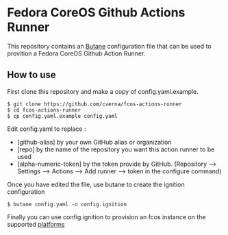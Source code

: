 # Fedora CoreOS Github Actions Runner

This repository contains an [Butane](https://github.com/coreos/butane) configuration file that can be used to provition a Fedora CoreOS Github Action Runner.

## How to use

First clone this repository and make a copy of config.yaml.example.

```
$ git clone https://github.com/cverna/fcos-actions-runner
$ cd fcos-actions-runner
$ cp config.yaml.example config.yaml
```

Edit config.yaml to replace :
  - [github-alias] by your own GitHub alias or organization
  - [repo] by the name of the repository you want this action runner to be used
  - [alpha-numeric-token] by the token provide by GitHub. (Repository --> Settings --> Actions --> Add runner --> token in the configure command)

Once you have edited the file, use butane to create the ignition configuration

```
$ butane config.yaml -o config.ignition
```

Finally you can use config.ignition to provision an fcos instance on the supported [platforms](https://docs.fedoraproject.org/en-US/fedora-coreos/bare-metal/)
